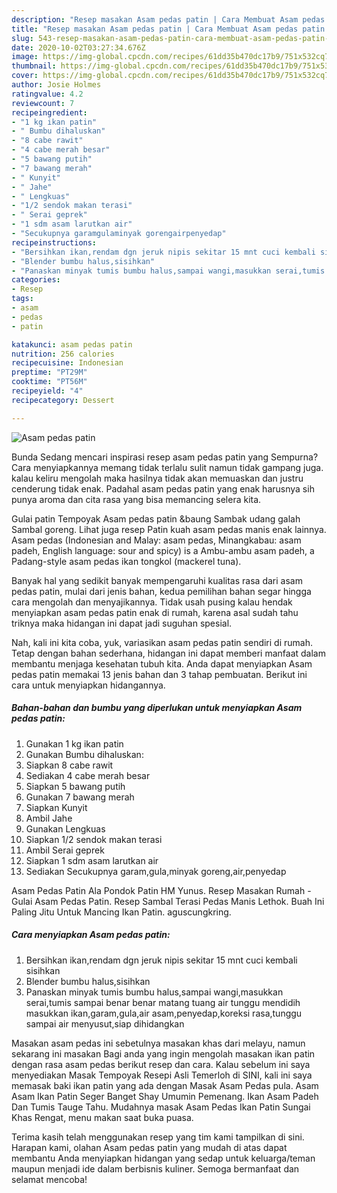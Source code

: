 ```yaml
---
description: "Resep masakan Asam pedas patin | Cara Membuat Asam pedas patin Yang Menggugah Selera"
title: "Resep masakan Asam pedas patin | Cara Membuat Asam pedas patin Yang Menggugah Selera"
slug: 543-resep-masakan-asam-pedas-patin-cara-membuat-asam-pedas-patin-yang-menggugah-selera
date: 2020-10-02T03:27:34.676Z
image: https://img-global.cpcdn.com/recipes/61dd35b470dc17b9/751x532cq70/asam-pedas-patin-foto-resep-utama.jpg
thumbnail: https://img-global.cpcdn.com/recipes/61dd35b470dc17b9/751x532cq70/asam-pedas-patin-foto-resep-utama.jpg
cover: https://img-global.cpcdn.com/recipes/61dd35b470dc17b9/751x532cq70/asam-pedas-patin-foto-resep-utama.jpg
author: Josie Holmes
ratingvalue: 4.2
reviewcount: 7
recipeingredient:
- "1 kg ikan patin"
- " Bumbu dihaluskan"
- "8 cabe rawit"
- "4 cabe merah besar"
- "5 bawang putih"
- "7 bawang merah"
- " Kunyit"
- " Jahe"
- " Lengkuas"
- "1/2 sendok makan terasi"
- " Serai geprek"
- "1 sdm asam larutkan air"
- "Secukupnya garamgulaminyak gorengairpenyedap"
recipeinstructions:
- "Bersihkan ikan,rendam dgn jeruk nipis sekitar 15 mnt cuci kembali sisihkan"
- "Blender bumbu halus,sisihkan"
- "Panaskan minyak tumis bumbu halus,sampai wangi,masukkan serai,tumis sampai benar benar matang tuang air tunggu mendidih masukkan ikan,garam,gula,air asam,penyedap,koreksi rasa,tunggu sampai air menyusut,siap dihidangkan"
categories:
- Resep
tags:
- asam
- pedas
- patin

katakunci: asam pedas patin 
nutrition: 256 calories
recipecuisine: Indonesian
preptime: "PT29M"
cooktime: "PT56M"
recipeyield: "4"
recipecategory: Dessert

---
```



![Asam pedas patin](https://img-global.cpcdn.com/recipes/61dd35b470dc17b9/751x532cq70/asam-pedas-patin-foto-resep-utama.jpg)

Bunda Sedang mencari inspirasi resep asam pedas patin yang Sempurna? Cara menyiapkannya memang tidak terlalu sulit namun tidak gampang juga. kalau keliru mengolah maka hasilnya tidak akan memuaskan dan justru cenderung tidak enak. Padahal asam pedas patin yang enak harusnya sih punya aroma dan cita rasa yang bisa memancing selera kita.

Gulai patin Tempoyak Asam pedas patin &amp;baung Sambak udang galah Sambal goreng. Lihat juga resep Patin kuah asam pedas manis enak lainnya. Asam pedas (Indonesian and Malay: asam pedas, Minangkabau: asam padeh, English language: sour and spicy) is a Ambu-ambu asam padeh, a Padang-style asam pedas ikan tongkol (mackerel tuna).

Banyak hal yang sedikit banyak mempengaruhi kualitas rasa dari asam pedas patin, mulai dari jenis bahan, kedua pemilihan bahan segar hingga cara mengolah dan menyajikannya. Tidak usah pusing kalau hendak menyiapkan asam pedas patin enak di rumah, karena asal sudah tahu triknya maka hidangan ini dapat jadi suguhan spesial.


Nah, kali ini kita coba, yuk, variasikan asam pedas patin sendiri di rumah. Tetap dengan bahan sederhana, hidangan ini dapat memberi manfaat dalam membantu menjaga kesehatan tubuh kita. Anda dapat menyiapkan Asam pedas patin memakai 13 jenis bahan dan 3 tahap pembuatan. Berikut ini cara untuk menyiapkan hidangannya.

<!--inarticleads1-->

##### Bahan-bahan dan bumbu yang diperlukan untuk menyiapkan Asam pedas patin:

1. Gunakan 1 kg ikan patin
1. Gunakan  Bumbu dihaluskan:
1. Siapkan 8 cabe rawit
1. Sediakan 4 cabe merah besar
1. Siapkan 5 bawang putih
1. Gunakan 7 bawang merah
1. Siapkan  Kunyit
1. Ambil  Jahe
1. Gunakan  Lengkuas
1. Siapkan 1/2 sendok makan terasi
1. Ambil  Serai geprek
1. Siapkan 1 sdm asam larutkan air
1. Sediakan Secukupnya garam,gula,minyak goreng,air,penyedap


Asam Pedas Patin Ala Pondok Patin HM Yunus. Resep Masakan Rumah - Gulai Asam Pedas Patin. Resep Sambal Terasi Pedas Manis Lethok. Buah Ini Paling Jitu Untuk Mancing Ikan Patin. aguscungkring. 

<!--inarticleads2-->

##### Cara menyiapkan Asam pedas patin:

1. Bersihkan ikan,rendam dgn jeruk nipis sekitar 15 mnt cuci kembali sisihkan
1. Blender bumbu halus,sisihkan
1. Panaskan minyak tumis bumbu halus,sampai wangi,masukkan serai,tumis sampai benar benar matang tuang air tunggu mendidih masukkan ikan,garam,gula,air asam,penyedap,koreksi rasa,tunggu sampai air menyusut,siap dihidangkan


Masakan asam pedas ini sebetulnya masakan khas dari melayu, namun sekarang ini masakan Bagi anda yang ingin mengolah masakan ikan patin dengan rasa asam pedas berikut resep dan cara. Kalau sebelum ini saya menyediakan Masak Tempoyak Resepi Asli Temerloh di SINI, kali ini saya memasak baki ikan patin yang ada dengan Masak Asam Pedas pula. Asam Asam Ikan Patin Seger Banget Shay Umumin Pemenang. Ikan Asam Padeh Dan Tumis Tauge Tahu. Mudahnya masak Asam Pedas Ikan Patin Sungai Khas Rengat, menu makan saat buka puasa. 

Terima kasih telah menggunakan resep yang tim kami tampilkan di sini. Harapan kami, olahan Asam pedas patin yang mudah di atas dapat membantu Anda menyiapkan hidangan yang sedap untuk keluarga/teman maupun menjadi ide dalam berbisnis kuliner. Semoga bermanfaat dan selamat mencoba!
